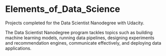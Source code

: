 # Elements_of_Data_Science
Projects completed for the Data Scientist Nanodegree with Udacity.

The Data Scientist Nanodegree program tackles topics such as building machine learning models, running data pipelines, designing experiments and recommendation engines, communicate effectively, and deploying data applications.
